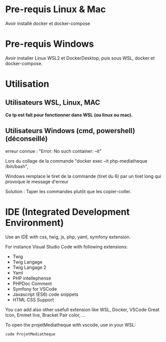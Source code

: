# Pre-requis Linux & Mac
Avoir installé docker et docker-compose

# Pre-requis Windows
Avoir installer Linux WSL2 et DockerDesktop, puis sous WSL, docker et docker-compose.

# Utilisation

## Utilisateurs WSL, Linux, MAC

__Ce tp est fait pour fonctionner dans WSL (ou linux ou mac).__

## Utilisateurs Windows (cmd, powershell) (déconseillé)

erreur connue : "Error: No such container: –it" 

Lors du collage de la commande "docker exec –it php-mediatheque /bin/bash",

Windows remplace le tiret de la commande (tiret du 6) par un tiret long qui provoque le message d'erreur

Solution : Taper les commandes plutôt que les copier-coller.

# IDE (Integrated Development Environment) 

Use an IDE with css, twig, js, php, yaml, symfony extension.

For instance Visual Studio Code with following extensions:

* Twig
* Twig Langage
* Twig Langage 2
* Yaml
* PHP intellephense
* PHPDoc Comment
* Symfony for VSCode
* Javascript (ES6) code snippets
* HTML CSS Support

You can add also other usefull extension like WSL, Docker, VSCode Great Icon, Emmet live, Bracket Pair color, ...

To open the projetMediatheque with vscode, use in your WSL:

`code ProjetMediatheque`